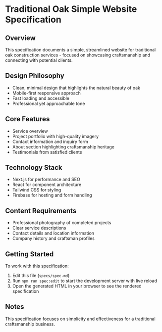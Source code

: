 # Traditional Oak Simple Website Specification

## Overview
This specification documents a simple, streamlined website for traditional oak construction services - focused on showcasing craftsmanship and connecting with potential clients.

## Design Philosophy
- Clean, minimal design that highlights the natural beauty of oak
- Mobile-first responsive approach
- Fast loading and accessible
- Professional yet approachable tone

## Core Features
- Service overview
- Project portfolio with high-quality imagery
- Contact information and inquiry form
- About section highlighting craftsmanship heritage
- Testimonials from satisfied clients

## Technology Stack
- Next.js for performance and SEO
- React for component architecture
- Tailwind CSS for styling
- Firebase for hosting and form handling

## Content Requirements
- Professional photography of completed projects
- Clear service descriptions
- Contact details and location information
- Company history and craftsman profiles

## Getting Started
To work with this specification:

1. Edit this file (`specs/spec.md`)
2. Run `npm run spec:edit` to start the development server with live reload
3. Open the generated HTML in your browser to see the rendered specification

## Notes
This specification focuses on simplicity and effectiveness for a traditional craftsmanship business.